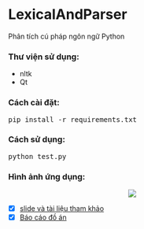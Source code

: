 # LexicalAndParser
Phân tích cú pháp ngôn ngữ Python

### Thư viện sử dụng:
* nltk
* Qt

### Cách cài đặt:
<pre>pip install -r requirements.txt</pre>

### Cách sử dụng:
<pre>python test.py</pre>



### Hình ảnh ứng dụng:
<p align="center">
   <img src="https://user-images.githubusercontent.com/62138169/124783158-0ef17080-df6f-11eb-9069-698894044646.png"/>
</p>

- [x] [slide và tài liệu tham khảo][1]
- [x] [Báo cáo đồ án][2]

[1]:https://github.com/danhhuynh25029/LexicalAndParser/tree/master/slide%20v%C3%A0%20t%C3%A0i%20li%E1%BB%87u%20tham%20kh%E1%BA%A3o


[2]:https://github.com/danhhuynh25029/LexicalAndParser/blob/master/slide%20v%C3%A0%20t%C3%A0i%20li%E1%BB%87u%20tham%20kh%E1%BA%A3o/19520305_19521322_%C4%90%E1%BB%93-%C3%A1n-cu%E1%BB%91i-k%C3%AC.pdf
